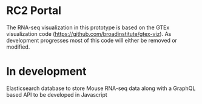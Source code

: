 # RC2 Portal
The RNA-seq visualization in this prototype is based on the GTEx visualization code (https://github.com/broadinstitute/gtex-viz).
As development progresses most of this code will either be removed or modified. 

# In development
Elasticsearch database to store Mouse RNA-seq data along with a GraphQL based API to be developed in Javascript




